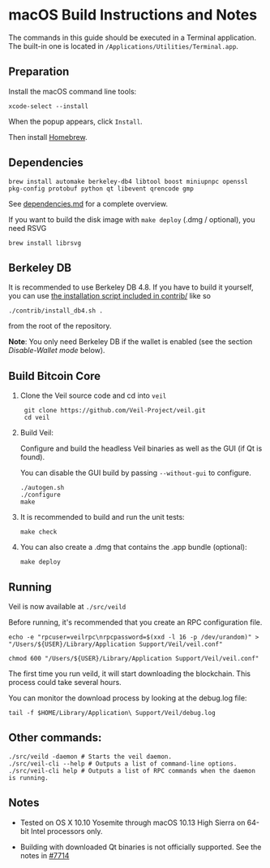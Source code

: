 macOS Build Instructions and Notes
====================================
The commands in this guide should be executed in a Terminal application.
The built-in one is located in `/Applications/Utilities/Terminal.app`.

Preparation
-----------
Install the macOS command line tools:

`xcode-select --install`

When the popup appears, click `Install`.

Then install [Homebrew](https://brew.sh).

Dependencies
----------------------

    brew install automake berkeley-db4 libtool boost miniupnpc openssl pkg-config protobuf python qt libevent qrencode gmp

See [dependencies.md](dependencies.md) for a complete overview.

If you want to build the disk image with `make deploy` (.dmg / optional), you need RSVG

    brew install librsvg

Berkeley DB
-----------
It is recommended to use Berkeley DB 4.8. If you have to build it yourself,
you can use [the installation script included in contrib/](/contrib/install_db4.sh)
like so

```shell
./contrib/install_db4.sh .
```

from the root of the repository.

**Note**: You only need Berkeley DB if the wallet is enabled (see the section *Disable-Wallet mode* below).

Build Bitcoin Core
------------------------

1. Clone the Veil source code and cd into `veil`

        git clone https://github.com/Veil-Project/veil.git
        cd veil

2.  Build Veil:

    Configure and build the headless Veil binaries as well as the GUI (if Qt is found).

    You can disable the GUI build by passing `--without-gui` to configure.

        ./autogen.sh
        ./configure
        make

3.  It is recommended to build and run the unit tests:

        make check

4.  You can also create a .dmg that contains the .app bundle (optional):

        make deploy

Running
-------

Veil is now available at `./src/veild`

Before running, it's recommended that you create an RPC configuration file.

    echo -e "rpcuser=veilrpc\nrpcpassword=$(xxd -l 16 -p /dev/urandom)" > "/Users/${USER}/Library/Application Support/Veil/veil.conf"

    chmod 600 "/Users/${USER}/Library/Application Support/Veil/veil.conf"

The first time you run veild, it will start downloading the blockchain. This process could take several hours.

You can monitor the download process by looking at the debug.log file:

    tail -f $HOME/Library/Application\ Support/Veil/debug.log

Other commands:
-------

    ./src/veild -daemon # Starts the veil daemon.
    ./src/veil-cli --help # Outputs a list of command-line options.
    ./src/veil-cli help # Outputs a list of RPC commands when the daemon is running.

Notes
-----

* Tested on OS X 10.10 Yosemite through macOS 10.13 High Sierra on 64-bit Intel processors only.

* Building with downloaded Qt binaries is not officially supported. See the notes in [#7714](https://github.com/Veil-Project/veil/issues/7714)
